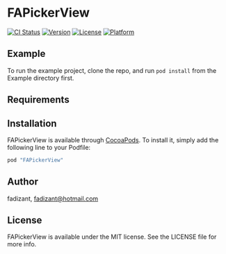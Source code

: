 # FAPickerView

[![CI Status](http://img.shields.io/travis/fadizant/FAPickerView.svg?style=flat)](https://travis-ci.org/fadizant/FAPickerView)
[![Version](https://img.shields.io/cocoapods/v/FAPickerView.svg?style=flat)](http://cocoapods.org/pods/FAPickerView)
[![License](https://img.shields.io/cocoapods/l/FAPickerView.svg?style=flat)](http://cocoapods.org/pods/FAPickerView)
[![Platform](https://img.shields.io/cocoapods/p/FAPickerView.svg?style=flat)](http://cocoapods.org/pods/FAPickerView)

## Example

To run the example project, clone the repo, and run `pod install` from the Example directory first.

## Requirements

## Installation

FAPickerView is available through [CocoaPods](http://cocoapods.org). To install
it, simply add the following line to your Podfile:

```ruby
pod "FAPickerView"
```

## Author

fadizant, fadizant@hotmail.com

## License

FAPickerView is available under the MIT license. See the LICENSE file for more info.
